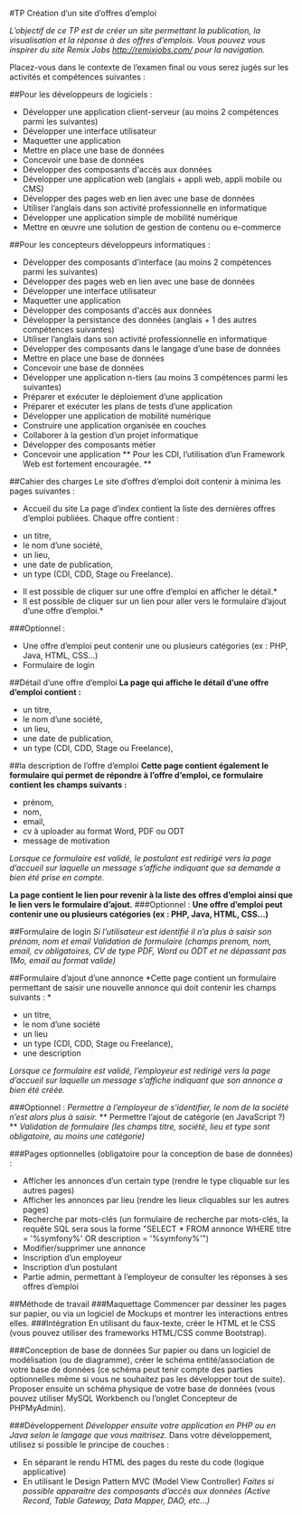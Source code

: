 #TP Création d’un site d’offres d’emploi

*L’objectif de ce TP est de créer un site permettant la publication, la visualisation et la réponse à des offres d’emplois.
Vous pouvez vous inspirer du site Remix Jobs http://remixjobs.com/ pour la navigation.*

Placez-vous dans le contexte de l’examen final ou vous serez jugés sur les activités et compétences suivantes :

##Pour les développeurs de logiciels :

* Développer une application client-serveur (au moins 2 compétences parmi les suivantes)
* Développer une interface utilisateur
* Maquetter une application
* Mettre en place une base de données
* Concevoir une base de données
* Développer des composants d'accès aux données
* Développer une application web (anglais + appli web, appli mobile ou CMS)
* Développer des pages web en lien avec une base de données 
* Utiliser l’anglais dans son activité professionnelle en informatique
* Développer une application simple de mobilité numérique
* Mettre en œuvre une solution de gestion de contenu ou e-commerce

##Pour les concepteurs développeurs informatiques :

* Développer des composants d'interface (au moins 2 compétences parmi les suivantes)
* Développer des pages web en lien avec une base de données
* Développer une interface utilisateur
* Maquetter une application
* Développer des composants d'accès aux données
* Développer la persistance des données (anglais + 1 des autres compétences suivantes)
* Utiliser l’anglais dans son activité professionnelle en informatique
* Développer des composants dans le langage d’une base de données
* Mettre en place une base de données
* Concevoir une base de données
* Développer une application n-tiers (au moins 3 compétences parmi les suivantes)
* Préparer et exécuter le déploiement d’une application
* Préparer et exécuter les plans de tests d’une application
* Développer une application de mobilité numérique
* Construire une application organisée en couches
* Collaborer à la gestion d’un projet informatique
* Développer des composants métier
* Concevoir une application
** Pour les CDI, l’utilisation d’un Framework Web est fortement encouragée. **

##Cahier des charges
Le site d’offres d’emploi doit contenir à minima les pages suivantes :

* Accueil du site
La page d’index contient la liste des dernières offres d’emploi publiées.
Chaque offre contient :
- un titre,
- le nom d’une société,
- un lieu,
- une date de publication,
- un type (CDI, CDD, Stage ou Freelance).

* Il est possible de cliquer sur une offre d’emploi en afficher le détail.* 
* Il est possible de cliquer sur un lien pour aller vers le formulaire d’ajout d’une offre d’emploi.*

###Optionnel :
- Une offre d’emploi peut contenir une ou plusieurs catégories (ex : PHP, Java, HTML, CSS…)
- Formulaire de login

##Détail d’une offre d’emploi
**La page qui affiche le détail d’une offre d’emploi contient :**
- un titre,
- le nom d’une société,
- un lieu, 
- une date de publication, 
- un type (CDI, CDD, Stage ou Freelance),

##la description de l’offre d’emploi
**Cette page contient également le formulaire qui permet de répondre à l’offre d’emploi, ce formulaire contient les champs suivants :**
* prénom,
* nom,
* email,
* cv à uploader au format Word, PDF ou ODT
* message de motivation

*Lorsque ce formulaire est validé, le postulant est redirigé vers la page d’accueil sur laquelle un message s’affiche indiquant que sa demande a bien été prise en compte.*

**La page contient le lien pour revenir à la liste des offres d’emploi ainsi que le lien vers le formulaire d’ajout.**
###Optionnel :
**Une offre d’emploi peut contenir une ou plusieurs catégories (ex : PHP, Java, HTML, CSS…)**

##Formulaire de login
*Si l’utilisateur est identifié il n’a plus à saisir son prénom, nom et email*
*Validation de formulaire (champs prenom, nom, email, cv obligatoires, CV de type PDF, Word ou ODT et ne dépassant pas 1Mo, email au format valide)*

##Formulaire d’ajout d’une annonce
*Cette page contient un formulaire permettant de saisir une nouvelle annonce qui doit contenir les champs suivants : *
* un titre,
* le nom d’une société
* un lieu
* un type (CDI, CDD, Stage ou Freelance),
* une description

*Lorsque ce formulaire est validé, l’employeur est redirigé vers la page d’accueil sur laquelle un message s’affiche indiquant que son annonce a bien été créée.*

###Optionnel :
*Permettre à l’employeur de s’identifier, le nom de la société n’est alors plus à saisir.*
** Permettre l’ajout de catégorie (en JavaScript ?) **
*Validation de formulaire (les champs titre, société, lieu et type sont obligatoire, au moins une catégorie)*

###Pages optionnelles (obligatoire pour la conception de base de données) :

* Afficher les annonces d’un certain type (rendre le type cliquable sur les autres pages)
* Afficher les annonces par lieu (rendre les lieux cliquables sur les autres pages)
* Recherche par mots-clés (un formulaire de recherche par mots-clés, la requête SQL sera sous la forme "SELECT * FROM annonce WHERE titre = '%symfony%' OR description = '%symfony%'")
* Modifier/supprimer une annonce
* Inscription d’un employeur
* Inscription d’un postulant
* Partie admin, permettant à l’employeur de consulter les réponses à ses offres d’emploi

##Méthode de travail
###Maquettage
Commencer par dessiner les pages sur papier, ou via un logiciel de Mockups et montrer les interactions entres elles.
###Intégration
En utilisant du faux-texte, créer le HTML et le CSS (vous pouvez utiliser des frameworks HTML/CSS comme Bootstrap).

###Conception de base de données
Sur papier ou dans un logiciel de modélisation (ou de diagramme), créer le schéma entité/association de votre base de données (ce schéma peut tenir compte des parties optionnelles même si vous ne souhaitez pas les développer tout de suite).
Proposer ensuite un schéma physique de votre base de données (vous pouvez utiliser MySQL Workbench ou l’onglet Concepteur de PHPMyAdmin).

###Développement
*Développer ensuite votre application en PHP ou en Java selon le langage que vous maitrisez.*
Dans votre développement, utilisez si possible le principe de couches :
* En séparant le rendu HTML des pages du reste du code (logique applicative)
* En utilisant le Design Pattern MVC (Model View Controller)
*Faites si possible apparaitre des composants d’accès aux données (Active Record, Table Gateway, Data Mapper, DAO, etc…)*
